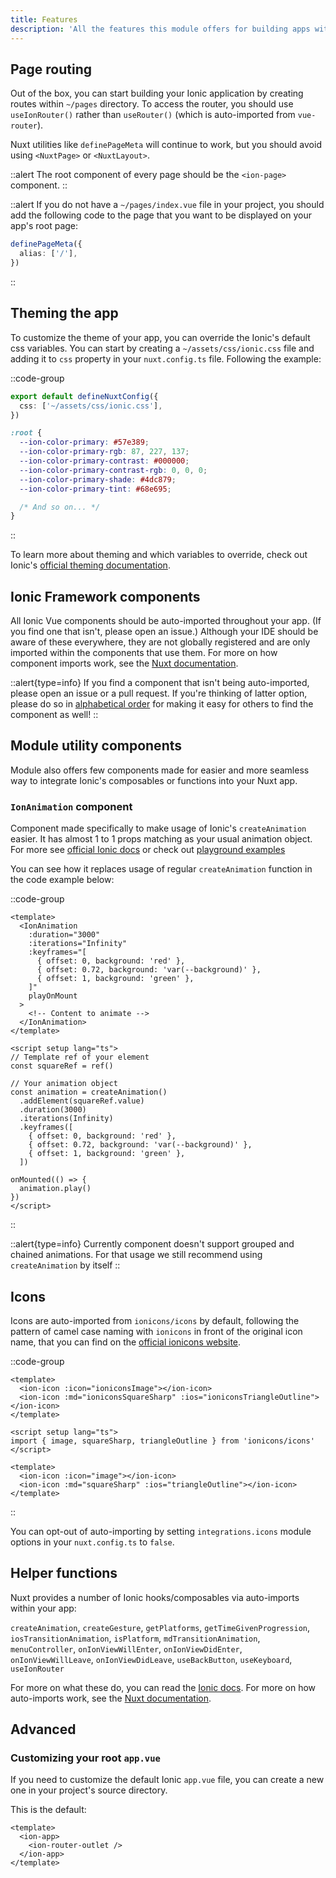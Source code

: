 ```yaml
---
title: Features
description: 'All the features this module offers for building apps with Ionic at great speed'
---
```


## Page routing

Out of the box, you can start building your Ionic application by creating routes within `~/pages` directory. To access the router, you should use `useIonRouter()` rather than `useRouter()` (which is auto-imported from `vue-router`).

Nuxt utilities like `definePageMeta` will continue to work, but you should avoid using `<NuxtPage>` or `<NuxtLayout>`.

::alert
The root component of every page should be the `<ion-page>` component.
::

::alert
If you do not have a `~/pages/index.vue` file in your project, you should add the following code to the page that you want to be displayed on your app's root page:

```ts [pages/home.vue]
definePageMeta({
  alias: ['/'],
})
```

::

## Theming the app

To customize the theme of your app, you can override the Ionic's default css variables. You can start by creating a `~/assets/css/ionic.css` file and adding it to `css` property in your `nuxt.config.ts` file. Following the example:

::code-group

```ts [nuxt.config.ts]
export default defineNuxtConfig({
  css: ['~/assets/css/ionic.css'],
})
```

```css [assets/css/ionic.css]
:root {
  --ion-color-primary: #57e389;
  --ion-color-primary-rgb: 87, 227, 137;
  --ion-color-primary-contrast: #000000;
  --ion-color-primary-contrast-rgb: 0, 0, 0;
  --ion-color-primary-shade: #4dc879;
  --ion-color-primary-tint: #68e695;

  /* And so on... */
}
```

::

To learn more about theming and which variables to override, check out Ionic's [official theming documentation](https://ionicframework.com/docs/theming/basics).

## Ionic Framework components

All Ionic Vue components should be auto-imported throughout your app. (If you find one that isn't, please open an issue.) Although your IDE should be aware of these everywhere, they are not globally registered and are only imported within the components that use them. For more on how component imports work, see the [Nuxt documentation](https://v3.nuxtjs.org/guide/directory-structure/components#components-directory).

::alert{type=info}
If you find a component that isn't being auto-imported, please open an issue or a pull request. If you're thinking of latter option, please do so in [alphabetical order](https://github.com/nuxt-modules/ionic/blob/main/src/module.ts#L188-L191) for making it easy for others to find the component as well!
::

## Module utility components

Module also offers few components made for easier and more seamless way to integrate Ionic's composables or functions into your Nuxt app.

### `IonAnimation` component

Component made specifically to make usage of Ionic's `createAnimation` easier. It has almost 1 to 1 props matching as your usual animation object. For more see [official Ionic docs](https://ionicframework.com/docs/utilities/animations) or check out [playground examples](https://github.com/nuxt-modules/ionic/blob/main/playground/pages/tabs/tab4.vue)

You can see how it replaces usage of regular `createAnimation` function in the code example below:

::code-group

```vue [IonAnimation]
<template>
  <IonAnimation
    :duration="3000"
    :iterations="Infinity"
    :keyframes="[
      { offset: 0, background: 'red' },
      { offset: 0.72, background: 'var(--background)' },
      { offset: 1, background: 'green' },
    ]"
    playOnMount
  >
    <!-- Content to animate -->
  </IonAnimation>
</template>
```

```vue [Manual usage]
<script setup lang="ts">
// Template ref of your element
const squareRef = ref()

// Your animation object
const animation = createAnimation()
  .addElement(squareRef.value)
  .duration(3000)
  .iterations(Infinity)
  .keyframes([
    { offset: 0, background: 'red' },
    { offset: 0.72, background: 'var(--background)' },
    { offset: 1, background: 'green' },
  ])

onMounted(() => {
  animation.play()
})
</script>
```

::

::alert{type=info}
Currently component doesn't support grouped and chained animations. For that usage we still recommend using `createAnimation` by itself
::

## Icons

Icons are auto-imported from `ionicons/icons` by default, following the pattern of camel case naming with `ionicons` in front of the original icon name, that you can find on the [official ionicons website](https://ionic.io/ionicons).

::code-group

```vue [Auto-imported icons]
<template>
  <ion-icon :icon="ioniconsImage"></ion-icon>
  <ion-icon :md="ioniconsSquareSharp" :ios="ioniconsTriangleOutline"></ion-icon>
</template>
```

```vue [Manual imports]
<script setup lang="ts">
import { image, squareSharp, triangleOutline } from 'ionicons/icons'
</script>

<template>
  <ion-icon :icon="image"></ion-icon>
  <ion-icon :md="squareSharp" :ios="triangleOutline"></ion-icon>
</template>
```

::

You can opt-out of auto-importing by setting `integrations.icons` module options in your `nuxt.config.ts` to `false`.

## Helper functions

Nuxt provides a number of Ionic hooks/composables via auto-imports within your app:

`createAnimation`, `createGesture`, `getPlatforms`, `getTimeGivenProgression`, `iosTransitionAnimation`, `isPlatform`, `mdTransitionAnimation`, `menuController`, `onIonViewWillEnter`, `onIonViewDidEnter`, `onIonViewWillLeave`, `onIonViewDidLeave`, `useBackButton`, `useKeyboard`, `useIonRouter`

For more on what these do, you can read the [Ionic docs](https://ionicframework.com/docs/). For more on how auto-imports work, see the [Nuxt documentation](https://v3.nuxtjs.org/guide/concepts/auto-imports#auto-imports).

## Advanced

### Customizing your root `app.vue`

If you need to customize the default Ionic `app.vue` file, you can create a new one in your project's source directory.

This is the default:

```vue [app.vue]
<template>
  <ion-app>
    <ion-router-outlet />
  </ion-app>
</template>
```
